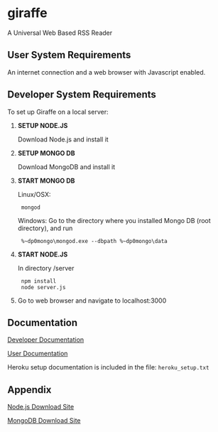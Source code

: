 giraffe
=======

A Universal Web Based RSS Reader

User System Requirements
-------------------------
An internet connection and a web browser with Javascript enabled. 

Developer System Requirements
------------------------------
To set up Giraffe on a local server:

1. **SETUP NODE.JS**

	Download Node.js and install it

2. **SETUP MONGO DB**

	Download MongoDB and install it

3. **START MONGO DB**

	Linux/OSX:

        mongod

	Windows: Go to the directory where you installed Mongo DB (root directory), and run

        %~dp0mongo\mongod.exe --dbpath %~dp0mongo\data

4. **START NODE.JS**

	In directory /server
	
        npm install
        node server.js

5. Go to web browser and navigate to localhost:3000

Documentation
-------------
[Developer Documentation](https://github.com/ZooKeepers/giraffe/wiki/Developer-Documentation)

[User Documentation](https://github.com/ZooKeepers/giraffe/wiki/User-Documentation)

Heroku setup documentation is included in the file: `heroku_setup.txt`

Appendix
--------
[Node.js Download Site](http://nodejs.org/)

[MongoDB Download Site](http://www.mongodb.org/)
